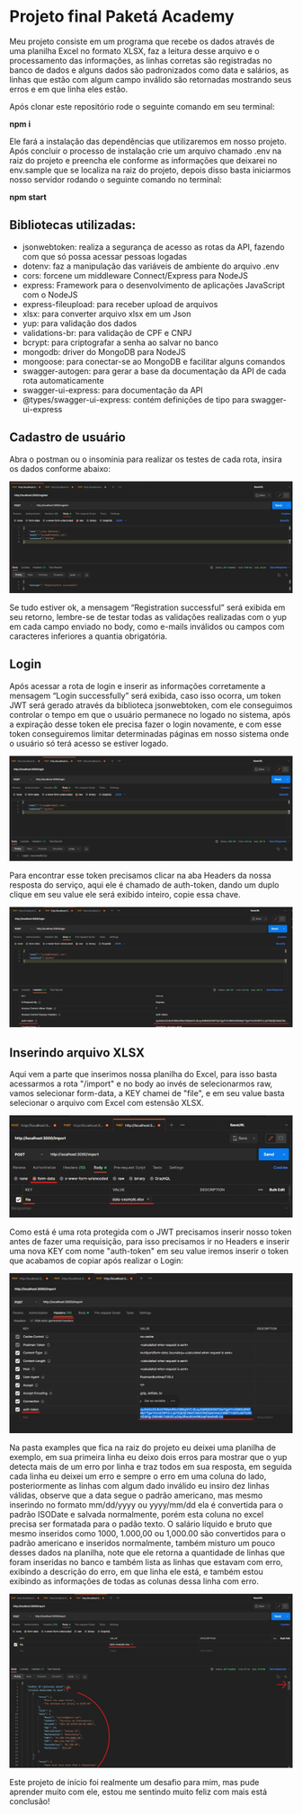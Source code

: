 # Projeto final Paketá Academy

Meu projeto consiste em um programa que recebe os dados através de uma planilha Excel no formato XLSX, faz a leitura desse arquivo e o processamento das informações, as linhas corretas são registradas no banco de dados e alguns dados são padronizados como data e salários, as linhas que estão com algum campo inválido são retornadas mostrando seus erros e em que linha eles estão.

Após clonar este repositório rode o seguinte comando em seu terminal:

**npm i**

Ele fará a instalação das dependências que utilizaremos em nosso projeto.
Após concluir o processo de instalação crie um arquivo chamado .env na raiz do projeto e preencha ele conforme as informações que deixarei no env.sample que se localiza na raiz do projeto, depois disso basta iniciarmos nosso servidor rodando o seguinte comando no terminal:  

**npm start**

## Bibliotecas utilizadas:

- jsonwebtoken: realiza a segurança de acesso as rotas da API, fazendo com que só possa acessar pessoas logadas
- dotenv: faz a manipulação das variáveis ​​de ambiente do arquivo .env
- cors: forcene um middleware Connect/Express para NodeJS
- express: Framework para o desenvolvimento de aplicações JavaScript com o NodeJS
- express-fileupload: para receber upload de arquivos
- xlsx: para converter arquivo xlsx em um Json
- yup: para validação dos dados
- validations-br: para validação de CPF e CNPJ
- bcrypt: para criptografar a senha ao salvar no banco
- mongodb: driver do MongoDB para NodeJS
- mongoose: para conectar-se ao MongoDB e facilitar alguns comandos
- swagger-autogen: para gerar a base da documentação da API de cada rota automaticamente
- swagger-ui-express: para documentação da API
- @types/swagger-ui-express: contém definições de tipo para swagger-ui-express


## Cadastro de usuário

Abra o postman ou o insominia para realizar os testes de cada rota, insira os dados conforme abaixo:  

<img src="examples/register.jpg" alt="Rota register no postman">

Se tudo estiver ok, a mensagem “Registration successful” será exibida em seu retorno, lembre-se de testar todas as validações realizadas com o yup em cada campo enviado no body, como e-mails inválidos ou campos com caracteres inferiores a quantia obrigatória.  

## Login

Após acessar a rota de login e inserir as informações corretamente a mensagem “Login successfully” será exibida, caso isso ocorra, um token JWT será gerado através da biblioteca jsonwebtoken, com ele conseguimos controlar o tempo em que o usuário permanece no logado no sistema, após a expiração desse token ele precisa fazer o login novamente, e com esse token conseguiremos limitar determinadas páginas em nosso sistema onde o usuário só terá acesso se estiver logado.  

<img src="examples/login.jpg" alt="Rota login no postman">

Para encontrar esse token precisamos clicar na aba Headers da nossa resposta do serviço, aqui ele é chamado de auth-token, dando um duplo clique em seu value ele será exibido inteiro, copie essa chave.  

<img src="examples/login-token.jpg" alt="Token do login no postman">

## Inserindo arquivo XLSX

Aqui vem a parte que inserimos nossa planilha do Excel, para isso basta acessarmos a rota "/import" e no body ao invés de selecionarmos raw, vamos selecionar form-data, a KEY chamei de "file", e em seu value basta selecionar o arquivo com Excel com estensão XLSX.

<img src="examples/import.jpg" alt="Rota import no postman">

Como está é uma rota protegida com o JWT precisamos inserir nosso token antes de fazer uma requisição, para isso precisamos ir no Headers e inserir uma nova KEY com nome "auth-token" em seu value iremos inserir o token que acabamos de copiar após realizar o Login:

<img src="examples/import-token.jpg" alt="Inserindo o Token na rota protegida">

Na pasta examples que fica na raiz do projeto eu deixei uma planilha de exemplo, em sua primeira linha eu deixo dois erros para mostrar que o yup detecta mais de um erro por linha e traz todos em sua resposta, em seguida cada linha eu deixei um erro e sempre o erro em uma coluna do lado, posteriormente as linhas com algum dado inválido eu insiro dez linhas válidas, observe que a data segue o padrão americano, mas mesmo inserindo no formato mm/dd/yyyy ou yyyy/mm/dd ela é convertida para o padrão ISODate e salvada normalmente, porém esta coluna no excel precisa ser formatada para o padão texto. O salário líquido e bruto que mesmo inseridos como 1000, 1.000,00 ou 1,000.00 são convertidos para o padrão americano e inseridos normalmente, também misturo um pouco desses dados na planilha, note que ele retorna a quantidade de linhas que foram inseridas no banco e também lista as linhas que estavam com erro, exibindo a descrição do erro, em que linha ele está, e também estou exibindo as informações de todas as colunas dessa linha com erro.

<img src="examples/import-file.jpg" alt="Retorno da rota import no postman">

Este projeto de início foi realmente um desafio para mim, mas pude aprender muito com ele, estou me sentindo muito feliz com mais está conclusão!